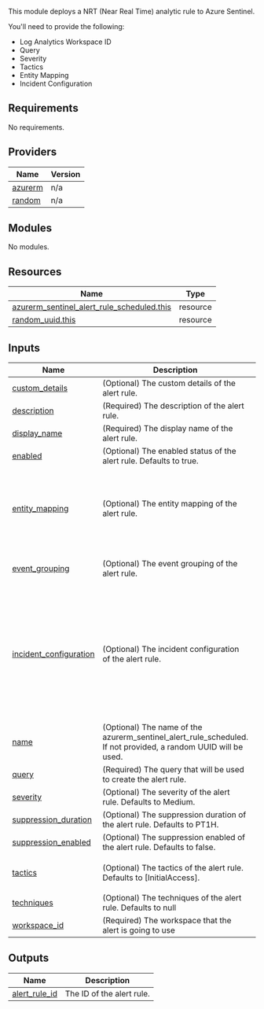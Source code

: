
This module deploys a NRT (Near Real Time) analytic rule to Azure Sentinel.

You'll need to provide the following:
- Log Analytics Workspace ID
- Query
- Severity
- Tactics
- Entity Mapping
- Incident Configuration

## Requirements

No requirements.

## Providers

| Name | Version |
|------|---------|
| <a name="provider_azurerm"></a> [azurerm](#provider\_azurerm) | n/a |
| <a name="provider_random"></a> [random](#provider\_random) | n/a |

## Modules

No modules.

## Resources

| Name | Type |
|------|------|
| [azurerm_sentinel_alert_rule_scheduled.this](https://registry.terraform.io/providers/hashicorp/azurerm/latest/docs/resources/sentinel_alert_rule_scheduled) | resource |
| [random_uuid.this](https://registry.terraform.io/providers/hashicorp/random/latest/docs/resources/uuid) | resource |

## Inputs

| Name | Description | Type | Default | Required |
|------|-------------|------|---------|:--------:|
| <a name="input_custom_details"></a> [custom\_details](#input\_custom\_details) | (Optional) The custom details of the alert rule. | `map(string)` | `{}` | no |
| <a name="input_description"></a> [description](#input\_description) | (Required) The description of the alert rule. | `string` | n/a | yes |
| <a name="input_display_name"></a> [display\_name](#input\_display\_name) | (Required) The display name of the alert rule. | `string` | n/a | yes |
| <a name="input_enabled"></a> [enabled](#input\_enabled) | (Optional) The enabled status of the alert rule. Defaults to true. | `bool` | `true` | no |
| <a name="input_entity_mapping"></a> [entity\_mapping](#input\_entity\_mapping) | (Optional) The entity mapping of the alert rule. | <pre>list(object({<br/>    entity_type = string<br/>    field_mapping = list(object({<br/>      column_name = string<br/>      identifier  = string<br/>    }))<br/>  }))</pre> | `[]` | no |
| <a name="input_event_grouping"></a> [event\_grouping](#input\_event\_grouping) | (Optional) The event grouping of the alert rule. | `map(string)` | <pre>{<br/>  "aggregation_method": "AlertPerResult"<br/>}</pre> | no |
| <a name="input_incident_configuration"></a> [incident\_configuration](#input\_incident\_configuration) | (Optional) The incident configuration of the alert rule. | `any` | <pre>{<br/>  "create_incident": true,<br/>  "grouping": {<br/>    "enabled": false,<br/>    "entity_matching_method": "AllEntities",<br/>    "group_by_alert_details": [],<br/>    "group_by_custom_details": [],<br/>    "group_by_entities": [],<br/>    "lookback_duration": "PT5M",<br/>    "reopen_closed_incidents": false<br/>  }<br/>}</pre> | no |
| <a name="input_name"></a> [name](#input\_name) | (Optional) The name of the azurerm\_sentinel\_alert\_rule\_scheduled. If not provided, a random UUID will be used. | `string` | `""` | no |
| <a name="input_query"></a> [query](#input\_query) | (Required) The query that will be used to create the alert rule. | `string` | n/a | yes |
| <a name="input_severity"></a> [severity](#input\_severity) | (Optional) The severity of the alert rule. Defaults to Medium. | `string` | `"Medium"` | no |
| <a name="input_suppression_duration"></a> [suppression\_duration](#input\_suppression\_duration) | (Optional) The suppression duration of the alert rule. Defaults to PT1H. | `string` | `"PT1H"` | no |
| <a name="input_suppression_enabled"></a> [suppression\_enabled](#input\_suppression\_enabled) | (Optional) The suppression enabled of the alert rule. Defaults to false. | `bool` | `false` | no |
| <a name="input_tactics"></a> [tactics](#input\_tactics) | (Optional) The tactics of the alert rule. Defaults to [InitialAccess]. | `list(string)` | <pre>[<br/>  "InitialAccess"<br/>]</pre> | no |
| <a name="input_techniques"></a> [techniques](#input\_techniques) | (Optional) The techniques of the alert rule. Defaults to null | `list(string)` | `null` | no |
| <a name="input_workspace_id"></a> [workspace\_id](#input\_workspace\_id) | (Required) The workspace that the alert is going to use | `string` | n/a | yes |

## Outputs

| Name | Description |
|------|-------------|
| <a name="output_alert_rule_id"></a> [alert\_rule\_id](#output\_alert\_rule\_id) | The ID of the alert rule. |
